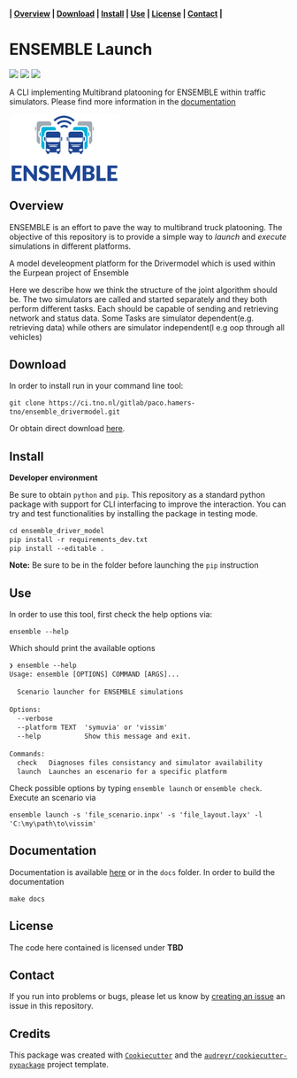**| [Overview](#overview) | [Download](#download) | [Install](#install) | [Use](#use) | [License](#license) | [Contact](#contact) |**

# ENSEMBLE Launch 

![](https://img.shields.io/badge/platform-VISSIM-blue) ![](https://img.shields.io/badge/platform-SymuVia-green) ![](https://img.shields.io/badge/Documentation-here-green)

A CLI implementing Multibrand platooning for ENSEMBLE within traffic simulators. Please find more information in the [documentation](http://paco.hamers-tno.pages.ci.tno.nl/ensemble_drivermodel/)

<img src="docs/source/img/logo.png" alt="drawing" align="middle" width="200" />

## Overview 

ENSEMBLE is an effort to pave the way to multibrand truck platooning. The objective of this repository is to provide a simple way to *launch* and *execute* simulations in different platforms. 

A model develeopment platform for the Drivermodel which is used within the Eurpean project of Ensemble


Here we describe how we think the structure of the joint algorithm should be. The two simulators are called and started separately and they both perform different tasks.  Each should be capable of sending and retrieving network and status data. Some Tasks are simulator dependent(e.g. retrieving data) while others are simulator independent(l e.g oop through all vehicles)


## Download

In order to install run in your command line tool:

```{bash}
git clone https://ci.tno.nl/gitlab/paco.hamers-tno/ensemble_drivermodel.git
```
Or obtain direct download [here](https://ci.tno.nl/gitlab/paco.hamers-tno/ensemble_drivermodel/-/archive/master/ensemble_drivermodel-master.zip). 


## Install 

**Developer environment**

Be sure to obtain `python` and `pip`.  This repository as a standard python package with support for CLI interfacing to improve the interaction. 
You can try and test functionalities by installing the package in testing mode.

```
cd ensemble_driver_model 
pip install -r requirements_dev.txt 
pip install --editable . 
```
**Note:** Be sure to be in the folder before launching the `pip` instruction

## Use 

In order to use this tool, first check the help options via:

```
ensemble --help
```

Which should print the available options 

```
❯ ensemble --help
Usage: ensemble [OPTIONS] COMMAND [ARGS]...

  Scenario launcher for ENSEMBLE simulations

Options:
  --verbose
  --platform TEXT  'symuvia' or 'vissim'
  --help           Show this message and exit.

Commands:
  check   Diagnoses files consistancy and simulator availability
  launch  Launches an escenario for a specific platform
```

Check possible options by typing `ensemble launch` or `ensemble check`. Execute an scenario via 

```
ensemble launch -s 'file_scenario.inpx' -s 'file_layout.layx' -l 'C:\my\path\to\vissim'
```

## Documentation 

Documentation is available [here](http://paco.hamers-tno.pages.ci.tno.nl/ensemble_drivermodel/) or in the `docs` folder. In order to build the documentation 

```
make docs 
```

## License 

The code here contained is licensed under **TBD**

## Contact 

If you run into problems or bugs, please let us know by [creating an issue](https://ci.tno.nl/gitlab/paco.hamers-tno/ensemble_drivermodel/issues/new) an issue in this repository.

## Credits 

This package was created with [`Cookiecutter`](https://github.com/audreyr/cookiecutter) and the [`audreyr/cookiecutter-pypackage`](https://github.com/audreyr/cookiecutter-pypackage) project template.